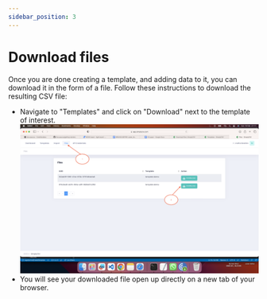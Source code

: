 ```yaml
---
sidebar_position: 3
---
```


# Download files
Once you are done creating a template, and adding data to it, you can download it in the form of a file. Follow these instructions to download the resulting CSV file:
- Navigate to "Templates" and click on "Download" next to the template of interest.
![MarineGEO circle logo](/img/download1.png "download file")
- You will see your downloaded file open up directly on a new tab of your browser.